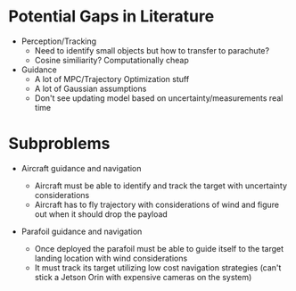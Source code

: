 # Potential Gaps in Literature 
- Perception/Tracking
    - Need to identify small objects but how to transfer to parachute? 
    - Cosine similiarity? Computationally cheap 
- Guidance
    - A lot of MPC/Trajectory Optimization stuff 
    - A lot of Gaussian assumptions
    - Don't see updating model based on uncertainty/measurements real time 

# Subproblems
- Aircraft guidance and navigation
    - Aircraft must be able to identify and track the target with uncertainty considerations
    - Aircraft has to fly trajectory with considerations of wind and figure out when it should drop the payload 

- Parafoil guidance and navigation
    - Once deployed the parafoil must be able to guide itself to the target landing location with wind considerations 
    - It must track its target utilizing low cost navigation strategies (can't stick a Jetson Orin with expensive cameras on the system)